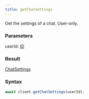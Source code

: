 ```yaml
---
title: getChatSettings
---
```


Get the settings of a chat. User-only.


### Parameters 

<div class="flex flex-col gap-3"><div><div class="font-mono" id="p_userId" data-anchor><span class="font-bold">userId</span><span class="opacity-50">:</span> <a href="/types/id"  >ID</a></div></div></div>

### Result 

<div class="font-mono"><a href="/types/chatsettings"  >ChatSettings</a></div>

### Syntax

```ts
await client.getChatSettings(userId);
```



